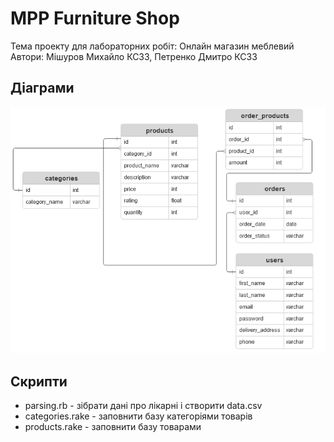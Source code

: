 # MPP Furniture Shop
Тема проекту для лабораторних робіт: Онлайн магазин меблевий  
Автори: Мішуров Михайло КС33, Петренко Дмитро КС33

## Діаграми
![ERD](diagram.png "ER-діаграма")

## Скрипти
- parsing.rb - зібрати дані про лікарні і створити data.csv  
- categories.rake - заповнити базу категоріями товарів  
- products.rake - заповнити базу товарами
